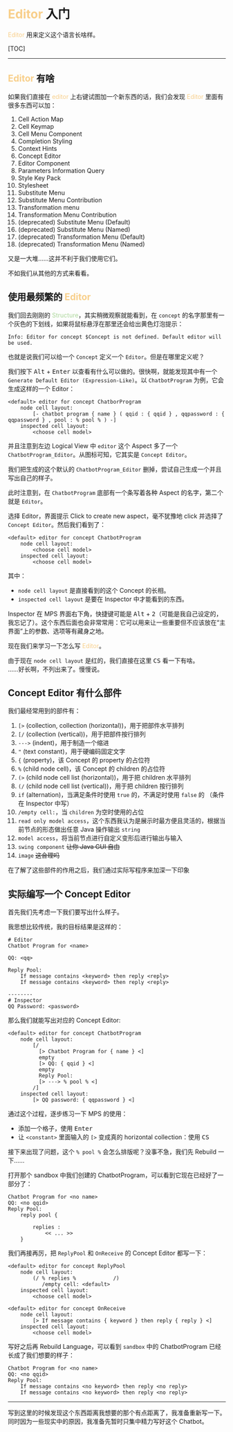 # <span style="color: rgb(248, 207, 139)">Editor</span> 入门

<span style="color: rgb(248, 207, 139)">Editor</span> 用来定义这个语言长啥样。

[TOC]

---

## <span style="color: rgb(248, 207, 139)">Editor</span> 有啥

如果我们直接在 <span style="color: rgb(248, 207, 139)">editor</span> 上右键试图加一个新东西的话，我们会发现 <span style="color: rgb(248, 207, 139)">Editor</span> 里面有很多东西可以加：
1. Cell Action Map
2. Cell Keymap
3. Cell Menu Component
4. Completion Styling
5. Context Hints
6. Concept Editor
7. Editor Component
8. Parameters Information Query
9. Style Key Pack
10. Stylesheet
11. Substitute Menu
12. Substitute Menu Contribution
13. Transformation menu
14. Transformation Menu Contribution
15. (deprecated) Substitute Menu (Default)
16. (deprecated) Substitute Menu (Named)
17. (deprecated) Transformation Menu (Default)
18. (deprecated) Transformation Menu (Named)

又是一大堆……这并不利于我们使用它们。

不如我们从其他的方式来看看。

## 使用最频繁的 <span style="color: rgb(248, 207, 139)">Editor</span>

我们回去刚刚的 <span style="color: rgb(172, 215, 155)">Structure</span>，其实稍微观察就能看到，在 `concept` 的名字那里有一个灰色的下划线，如果将鼠标悬浮在那里还会给出黄色灯泡提示：
```
Info: Editor for concept $Concept is not defined. Default editor will be used.
```
也就是说我们可以给一个 `Concept` 定义一个 `Editor`。但是在哪里定义呢？

我们按下 <kbd>Alt</kbd> + <kbd>Enter</kbd> 以查看有什么可以做的。很快啊，就能发现其中有一个 `Generate Default Editor (Expression-Like)`。以 `ChatbotProgram` 为例，它会生成这样的一个 Editor：
```mps-editor
<default> editor for concept ChatborProgram
    node cell layout:
        [- chatbot program { name } ( qqid : { qqid } , qqpassword : { qqpassword } , pool : % pool % ) -]
    inspected cell layout:
        <choose cell model>
```
并且注意到左边 Logical View 中 `editor` 这个 Aspect 多了一个 `ChatbotProgram_Editor`。从图标可知，它其实是 `Concept Editor`。

我们把生成的这个默认的 `ChatbotProgram_Editor` 删掉，尝试自己生成一个并且写出自己的样子。

此时注意到，在 `ChatbotProgram` 底部有一个条写着各种 Aspect 的名字，第二个就是 `Editor`。

选择 Editor，界面提示 Click to create new aspect，毫不犹豫地 click 并选择了 `Concept Editor`。然后我们看到了：
```mps-editor
<default> editor for concept ChatbotProgram
    node cell layout:
        <choose cell model>
    inspected cell layout:
        <choose cell model>
```
其中：
- `node cell layout` 是直接看到的这个 Concept 的长相。
- `inspected cell layout` 是要在 Inspector 中才能看到的东西。

Inspector 在 MPS 界面右下角，快捷键可能是 <kbd>Alt</kbd> + <kbd>2</kbd>（可能是我自己设定的，我忘记了）。这个东西后面也会非常常用：它可以用来让一些重要但不应该放在“主界面”上的参数、选项等有藏身之地。

现在我们来学习一下怎么写 <span style="color: rgb(248, 207, 139)">Editor</span>。

由于现在 `node cell layout` 是红的，我们直接在这里 <kbd>CS</kbd> 看一下有啥。  
……好长啊，不列出来了。慢慢说。

## Concept Editor 有什么部件

我们最经常用到的部件有：
1. `[>` (collection, collection (horizontal))，用于把部件水平排列
2. `[/` (collection (vertical))，用于把部件按行排列
3. `--->` (indent)，用于制造一个缩进
4. `"` (text constant)，用于硬编码固定文字
5. `{` (property)，该 Concept 的 property 的占位符
6. `%` (child node cell)，该 Concept 的 children 的占位符
7. `(>` (child node cell list (horizontal))，用于把 children 水平排列
8. `(/` (child node cell list (vertical))，用于把 children 按行排列
9. `if` (alternation)，当满足条件时使用 `true` 的，不满足时使用 `false` 的 （条件在 Inspector 中写）
10. `/empty cell:`，当 `children` 为空时使用的占位
11. `read only model access`，这个东西我认为是展示时最方便且灵活的，根据当前节点的形态做出任意 Java 操作输出 `string`
12. `model access`，将当前节点进行自定义变形后进行输出与输入
13. `swing component` ~~让你 Java GUI 自由~~
14. `image` ~~这合理吗~~

在了解了这些部件的作用之后，我们通过实际写程序来加深一下印象

## 实际编写一个 Concept Editor

首先我们先考虑一下我们要写出什么样子。

我思想比较传统，我的目标结果是这样的：
```
# Editor
Chatbot Program for <name>

QQ: <qq>

Reply Pool:
    If message contains <keyword> then reply <reply>
    If message contains <keyword> then reply <reply>
    
--------
# Inspector
QQ Password: <password>
```

那么我们就能写出对应的 Concept Editor:
```mps-editor
<default> editor for concept ChatbotProgram
    node cell layout:
        [/
          [> Chatbot Program for { name } <]
          empty
          [> QQ: { qqid } <]
          empty
          Reply Pool:
          [> ---> % pool % <]
        /]
    inspected cell layout:
        [> QQ password: { qqpassword } <]
```

通过这个过程，逐步练习一下 MPS 的使用：
- 添加一个格子，使用 <kbd>Enter</kbd>
- 让 `<constant>` 里面输入的 `[>` 变成真的 horizontal collection：使用 <kbd>CS</kbd>

接下来出现了问题，这个 `% pool %` 会怎么排版呢？没事不急，我们先 Rebuild 一下……

打开那个 sandbox 中我们创建的 ChatbotProgram，可以看到它现在已经好了一部分了：
```
Chatbot Program for <no name>                              
QQ: <no qqid>                                              
Reply Pool:                                                
    reply pool { 
        
        replies : 
            << ... >> 
    }
```

我们再接再厉，把 `ReplyPool` 和 `OnReceive` 的 Concept Editor 都写一下：
```mps-editor
<default> editor for concept ReplyPool
    node cell layout:
        (/ % replies %            /)
           /empty cell: <default>
    inspected cell layout:
        <choose cell model>
```
```mps-editor
<default> editor for concept OnReceive
    node cell layout:
        [> If message contains { keyword } then reply { reply } <]
    inspected cell layout:
        <choose cell model>
```

写好之后再 Rebuild Language，可以看到 `sandbox` 中的 ChatbotProgram 已经长成了我们想要的样子：
```
Chatbot Program for <no name>                             
QQ: <no qqid>                                             
Reply Pool:                                               
    If message contains <no keyword> then reply <no reply>
    If message contains <no keyword> then reply <no reply>
```

---

写到这里的时候发现这个东西距离我想要的那个有点距离了，我准备重新写一下。同时因为一些现实中的原因，我准备先暂时只集中精力写好这个 Chatbot。
